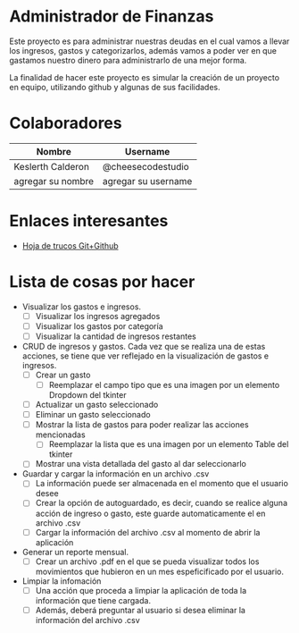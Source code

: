 # Administrador de Finanzas
Este proyecto es para administrar nuestras deudas en el cual vamos a llevar los ingresos, gastos y categorizarlos, además vamos a poder ver en que gastamos nuestro dinero para administrarlo de una mejor forma.

La finalidad de hacer este proyecto es simular la creación de un proyecto en equipo, utilizando github y algunas de sus facilidades.

# Colaboradores

| Nombre            | Username            |
| ----------------- | ------------------- |
| Keslerth Calderon | @cheesecodestudio   |
| agregar su nombre | agregar su username |

# Enlaces interesantes

* [Hoja de trucos Git+Github](https://midu.link/gitpdf)

# Lista de cosas por hacer

- Visualizar los gastos e ingresos.
    - [ ]  Visualizar los ingresos agregados
    - [ ]  Visualizar los gastos por categoría
    - [ ]  Visualizar la cantidad de ingresos restantes
- CRUD de ingresos y gastos. Cada vez que se realiza una de estas acciones, se tiene que ver reflejado en la visualización de gastos e ingresos.
    - [ ]  Crear un gasto
        - [ ] Reemplazar el campo tipo que es una imagen por un elemento Dropdown del tkinter
    - [ ]  Actualizar un gasto seleccionado
    - [ ]  Eliminar un gasto seleccionado
    - [ ]  Mostrar la lista de gastos para poder realizar las acciones mencionadas
        - [ ] Reemplazar la lista que es una imagen por un elemento Table del tkinter
    - [ ]  Mostrar una vista detallada del gasto al dar seleccionarlo
- Guardar y cargar la información en un archivo .csv
    - [ ]  La información puede ser almacenada en el momento que el usuario desee
    - [ ]  Crear la opción de autoguardado, es decir, cuando se realice alguna acción de ingreso o gasto, este guarde automaticamente el en archivo .csv
    - [ ]  Cargar la información del archivo .csv al momento de abrir la aplicación
- Generar un reporte mensual.
    - [ ]  Crear un archivo .pdf en el que se pueda visualizar todos los movimientos que hubieron en un mes espeficificado por el usuario.
- Limpiar la infomación
    - [ ]  Una acción que proceda a limpiar la aplicación de toda la información que tiene cargada.
    - [ ]  Además, deberá preguntar al usuario si desea eliminar la información del archivo .csv
